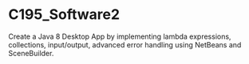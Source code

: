 # C195_Software2
Create a Java 8 Desktop App by implementing lambda expressions, collections, input/output, advanced error handling using NetBeans and SceneBuilder.
